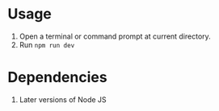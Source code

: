 # Usage

1. Open a terminal or command prompt at current directory.
2. Run `npm run dev`

# Dependencies

1. Later versions of Node JS
